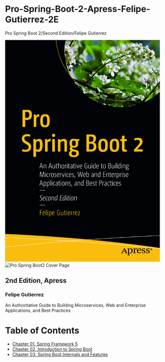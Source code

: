 # Pro-Spring-Boot-2-Apress-Felipe-Gutierrez-2E
Pro Spring Boot 2/Second Edition/Felipe Gutierrez

![Cover image](./img/ProSpringBoot2_cover.jpg)
<img src="" alt="Pro Spring Boot2 Cover Page"/>

## 2nd Edition, Apress  
### Felipe Gutierrez
 An Authoritative Guide to Building Microservices, Web and Enterprise Applications, and Best Practices

# Table of Contents
- [Chapter 01, Spring Framework 5](../main/Chap01_SpringFramework5)
- [Chapter 02, Introduction to Spring Boot](../main/Chap02_IntroductionToSpringBoot)
- [Chapter 03, Spring Boot Internals and Features](../main/Chap03_SpringBootInternalsandFeatures)


